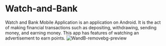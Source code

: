 # Watch-and-Bank
Watch and Bank Mobile Application is an application on Android. 
It is the act of making financial transactions such as depositing, withdrawing, sending money, and earning money.
This app has features of watching an advertisement to earn points.
![WandB-removebg-preview](https://user-images.githubusercontent.com/104346237/180402709-48ba8f28-9e5e-4fd6-88df-fdcb098382f5.png)
